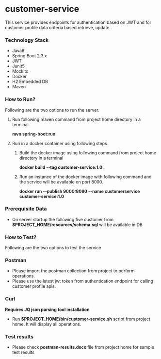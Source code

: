 # customer-service
This service provides endpoints for authentication based on JWT and for customer profile data criteria based retrieve, update.

### Technology Stack

* Java8
* Spring Boot 2.3.x
* JWT
* Junit5
* Mockito
* Docker
* H2 Embedded DB
* Maven

### How to Run?

Following are the two options to run the server.

1. Run following maven command from project home directory in a terminal 
    
    **mvn spring-boot:run**
    
2. Run in a docker container using following steps

    1. Build the docker image using following command from project home directory in a terminal
    
        **docker build --tag customer-service:1.0 .**
        
    2. Run an instance of the docker image with following command and the service will be available on port 8000. 
    
         **docker run --publish 9000:8080  --name customerservice customer-service:1.0**
         
### Prerequisite Data

- On server startup the following five customer from **$PROJECT_HOME/resources/schema.sql** will be available in DB

### How to Test?

Following are the two options to test the service

### Postman
* Please import the postman collection from project to perform operations. 
* Please use the latest jwt token from authentication endpoint for calling customer profile apis.

### Curl
**Requires JQ json parsing tool installation**

- Run **$PROJECT_HOME/bin/customer-service.sh** script from project home. It will display all operations.


### Test results
- Please check **postman-results.docx** file from project home for sample test results
